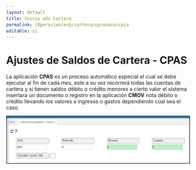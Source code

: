 ```yaml
---
layout: default
title: Inicio año Cartera
permalink: /Operacion/erp/cartera/cproceso/cpia
editable: si
---
```


# Ajustes de Saldos de Cartera - CPAS

La aplicación **CPAS** es un proceso automático especial el cual se debe ejecutar al fin de cada mes, este a su vez recorrerá todas las cuentas de cartera y si tienen saldos débito o crédito menores a cierto valor el sistema insertara un documento o registro en la aplicación **CMOV** nota débito o crédito llevando los  valores a ingresos o gastos dependiendo cual sea el caso.

![](CPAS.png)





